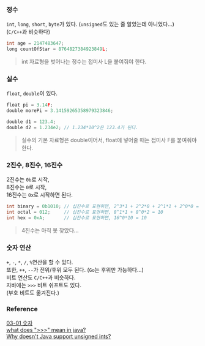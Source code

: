 ### 정수
`int`, `long`, `short`, `byte`가 있다.
(`unsigned`도 있는 줄 알았는데 아니었다...)<br>
(`C/C++`과 비슷하다)<br>
```go
int age = 2147483647;
long countOfStar = 8764827384923849L;
```
> int 자료형을 벗어나는 정수는 접미사 L을 붙여줘야 한다.

### 실수
`float`, `double`이 있다.<br>
```go
float pi = 3.14F;
double morePi = 3.14159265358979323846;

double d1 = 123.4;
double d2 = 1.234e2; // 1.234*10^2은 123.4가 된다.
```
> 실수의 기본 자료형은 double이어서, float에 넣어줄 때는 접미사 F를 붙여줘야 한다.

### 2진수, 8진수, 16진수
2진수는 `0b`로 시작,<br>
8진수는 `0`로 시작,<br>
16진수는 `0x`로 시작하면 된다.<br>
```java
int binary = 0b1010; // 십진수로 표현하면, 2^3*1 + 2^2*0 + 2^1*1 + 2^0*0 = 10
int octal = 012;     // 십진수로 표현하면, 8^1*1 + 8^0*2 = 10
int hex = 0xA;       // 십진수로 표현하면, 16^0*10 = 10
```

> 4진수는 아직 못 찾았다...

### 숫자 연산
`+`, `-`, `*`, `/`, `%`연산을 할 수 있다.<br>
또한, `++`, `--`가 전위/후위 모두 된다. (`Go`는 후위만 가능하다...)<br>
비트 연산도 `C/C++`과 비슷하다.<br>
자바에는 `>>>` 비트 쉬프트도 있다.<br>
(부호 비트도 옮겨진다.)<br>


### Reference
[03-01 숫자](https://wikidocs.net/204)<br>
[what does ">>>" mean in java?](https://stackoverflow.com/questions/19058859/what-does-mean-in-java)<br>
[Why doesn't Java support unsigned ints?](https://stackoverflow.com/questions/430346/why-doesnt-java-support-unsigned-ints)<br>
